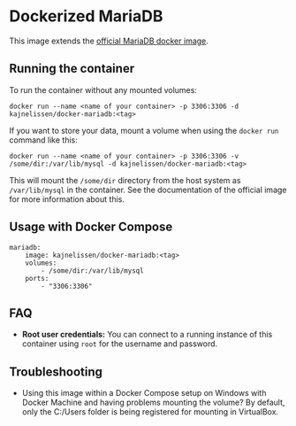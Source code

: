 # Dockerized MariaDB

This image extends the [official MariaDB docker image](https://hub.docker.com/_/mariadb/).

## Running the container ##

To run the container without any mounted volumes:

    docker run --name <name of your container> -p 3306:3306 -d kajnelissen/docker-mariadb:<tag>

If you want to store your data, mount a volume when using the `docker run` command like this:

    docker run --name <name of your container> -p 3306:3306 -v /some/dir:/var/lib/mysql -d kajnelissen/docker-mariadb:<tag>

This will mount the `/some/dir` directory from the host system as `/var/lib/mysql` in the container. See the documentation of the official image for more information about this.

## Usage with Docker Compose ##

	mariadb:
    	image: kajnelissen/docker-mariadb:<tag>
    	volumes:
        	- /some/dir:/var/lib/mysql
    	ports:
        	- "3306:3306"

## FAQ ##

- **Root user credentials:** You can connect to a running instance of this container using `root` for the username and password.

## Troubleshooting ##

- Using this image within a Docker Compose setup on Windows with Docker Machine and having problems mounting the volume? By default, only the C:/Users folder is being registered for mounting in VirtualBox.
